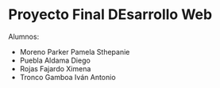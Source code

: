 # Proyecto Final DEsarrollo Web

Alumnos:

- Moreno Parker Pamela Sthepanie
- Puebla Aldama Diego
- Rojas Fajardo Ximena
- Tronco Gamboa Iván Antonio